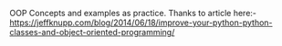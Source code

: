 OOP Concepts and examples as practice. Thanks to article here:-
https://jeffknupp.com/blog/2014/06/18/improve-your-python-python-classes-and-object-oriented-programming/